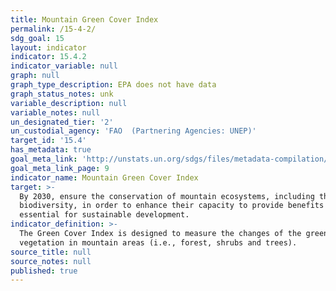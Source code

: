 ```yaml
---
title: Mountain Green Cover Index
permalink: /15-4-2/
sdg_goal: 15
layout: indicator
indicator: 15.4.2
indicator_variable: null
graph: null
graph_type_description: EPA does not have data
graph_status_notes: unk
variable_description: null
variable_notes: null
un_designated_tier: '2'
un_custodial_agency: 'FAO  (Partnering Agencies: UNEP)'
target_id: '15.4'
has_metadata: true
goal_meta_link: 'http://unstats.un.org/sdgs/files/metadata-compilation/Metadata-Goal-15.pdf'
goal_meta_link_page: 9
indicator_name: Mountain Green Cover Index
target: >-
  By 2030, ensure the conservation of mountain ecosystems, including their
  biodiversity, in order to enhance their capacity to provide benefits that are
  essential for sustainable development.
indicator_definition: >-
  The Green Cover Index is designed to measure the changes of the green
  vegetation in mountain areas (i.e., forest, shrubs and trees).
source_title: null
source_notes: null
published: true
---
```

